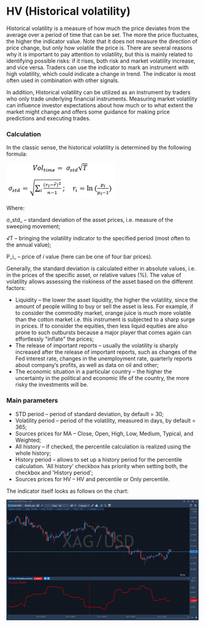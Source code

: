 # HV \(Historical volatility\)

Historical volatility is a measure of how much the price deviates from the average over a period of time that can be set. The more the price fluctuates, the higher the indicator value. Note that it does not measure the direction of price change, but only how volatile the price is. There are several reasons why it is important to pay attention to volatility, but this is mainly related to identifying possible risks: if it rises, both risk and market volatility increase, and vice versa. Traders can use the indicator to mark an instrument with high volatility, which could indicate a change in trend. The indicator is most often used in combination with other signals.

In addition, Historical volatility can be utilized as an instrument by traders who only trade underlying financial instruments. Measuring market volatility can influence investor expectations about how much or to what extent the market might change and offers some guidance for making price predictions and executing trades.

### Calculation

In the classic sense, the historical volatility is determined by the following formula:

![](../../../../.gitbook/assets/image%20%2840%29.png)

Where:

 σ_std_ – standard deviation of the asset prices, i.e. measure of the sweeping movement;

√T – bringing the volatility indicator to the specified period \(most often to the annual value\);

P_i_ – price of _i_ value \(here can be one of four bar prices\).

Generally, the standard deviation is calculated either in absolute values, i.e. in the prices of the specific asset, or relative values \(%\). The value of volatility allows assessing the riskiness of the asset based on the different factors:

* Liquidity – the lower the asset liquidity, the higher the volatility, since the amount of people willing to buy or sell the asset is less. For example, if to consider the commodity market, orange juice is much more volatile than the cotton market i.e. this instrument is subjected to a sharp surge in prices. If to consider the equities, then less liquid equities are also prone to such outbursts because a major player that comes again can effortlessly "inflate" the prices;
* The release of important reports – usually the volatility is sharply increased after the release of important reports, such as changes of the Fed interest rate, changes in the unemployment rate, quarterly reports about company’s profits, as well as data on oil and other;
* The economic situation in a particular country – the higher the uncertainty in the political and economic life of the country, the more risky the investments will be.

### Main parameters

* STD period – period of standard deviation, by default = 30;
* Volatility period – period of the volatility, measured in days, by default = 365;
* Sources prices for MA – Close, Open, High, Low, Medium, Typical, and Weighted;
* All history – if checked, the percentile calculation is realized using the whole history;
* History period – allows to set up a history period for the percentile calculation. 'All history' checkbox has priority when setting both, the checkbox and 'History period';
* Sources prices for HV – HV and percentile or Only percentile.

The indicator itself looks as follows on the chart:

![](../../../../.gitbook/assets/screenshot_1%20%2832%29.jpg)

